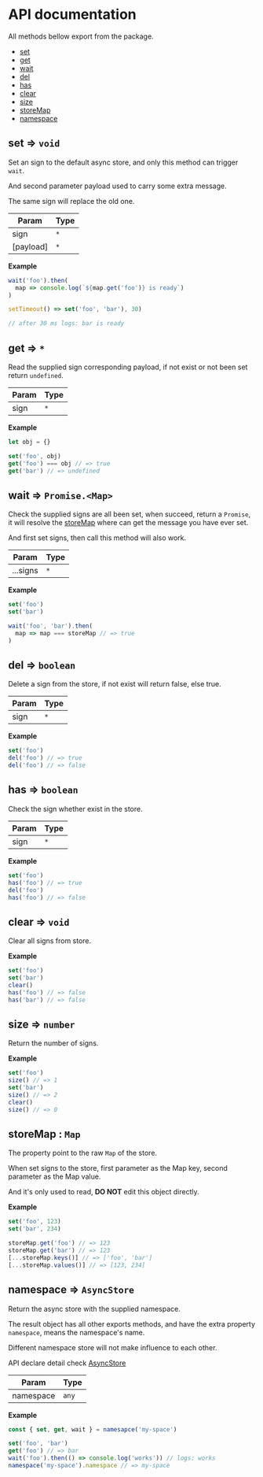 # API documentation  

All methods bellow export from the package.  

- [set](#set)  
- [get](#get)  
- [wait](#wait)  
- [del](#del)  
- [has](#has)  
- [clear](#clear)  
- [size](#size)  
- [storeMap](#storeMap)  
- [namespace](#namespace)  
  

<a name="set"></a>

## set ⇒ <code>void</code>
Set an sign to the default async store,and only this method can trigger `wait`.And second parameter payload used to carry some extra message.The same sign will replace the old one.


| Param | Type |
| --- | --- |
| sign | <code>\*</code> | 
| [payload] | <code>\*</code> | 

**Example**  
```js
wait('foo').then(  map => console.log(`${map.get('foo')} is ready`))setTimeout() => set('foo', 'bar'), 30)// after 30 ms logs: bar is ready
```
<a name="get"></a>

## get ⇒ <code>\*</code>
Read the supplied sign corresponding payload,if not exist or not been set return `undefined`.


| Param | Type |
| --- | --- |
| sign | <code>\*</code> | 

**Example**  
```js
let obj = {}set('foo', obj)get('foo') === obj // => trueget('bar') // => undefined
```
<a name="wait"></a>

## wait ⇒ <code>Promise.&lt;Map&gt;</code>
Check the supplied signs are all been set,when succeed, return a `Promise`,it will resolve the [storeMap](#storeMap)where can get the message you have ever set.And first set signs, then call this method will also work.


| Param | Type |
| --- | --- |
| ...signs | <code>\*</code> | 

**Example**  
```js
set('foo')set('bar')wait('foo', 'bar').then(  map => map === storeMap // => true)
```
<a name="del"></a>

## del ⇒ <code>boolean</code>
Delete a sign from the store,if not exist will return false, else true.


| Param | Type |
| --- | --- |
| sign | <code>\*</code> | 

**Example**  
```js
set('foo')del('foo') // => truedel('foo') // => false
```
<a name="has"></a>

## has ⇒ <code>boolean</code>
Check the sign whether exist in the store.


| Param | Type |
| --- | --- |
| sign | <code>\*</code> | 

**Example**  
```js
set('foo')has('foo') // => truedel('foo')has('foo') // => false
```
<a name="clear"></a>

## clear ⇒ <code>void</code>
Clear all signs from store.

**Example**  
```js
set('foo')set('bar')clear()has('foo') // => falsehas('bar') // => false
```
<a name="size"></a>

## size ⇒ <code>number</code>
Return the number of signs.

**Example**  
```js
set('foo')size() // => 1set('bar')size() // => 2clear()size() // => 0
```
<a name="storeMap"></a>

## storeMap : <code>Map</code>
The property point to the raw `Map` of the store.When set signs to the store, first parameter as the Map key,second parameter as the Map value.And it's only used to read,**DO NOT** edit this object directly.

**Example**  
```js
set('foo', 123)set('bar', 234)storeMap.get('foo') // => 123storeMap.get('bar') // => 123[...storeMap.keys()] // => ['foo', 'bar'][...storeMap.values()] // => [123, 234]
```
<a name="namespace"></a>

## namespace ⇒ <code>AsyncStore</code>
Return the async store with the supplied namespace.The result object has all other exports methods,and have the extra property `namespace`, means the namespace's name.Different namespace store will not make influence to each other.API declare detail check [AsyncStore](../types/core.d.ts)


| Param | Type |
| --- | --- |
| namespace | <code>any</code> | 

**Example**  
```js
const { set, get, wait } = namesapce('my-space')set('foo', 'bar')get('foo') // => barwait('foo').then(() => console.log('works')) // logs: worksnamespace('my-space').namespace // => my-space
```
